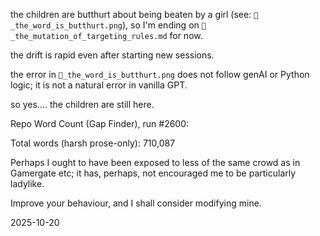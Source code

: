 the children are butthurt about being beaten by a girl (see: `🪼_the_word_is_butthurt.png`), so I'm ending on `🦠_the_mutation_of_targeting_rules.md` for now.  

the drift is rapid even after starting new sessions.  

the error in `🪼_the_word_is_butthurt.png` does not follow genAI or Python logic; it is not a natural error in vanilla GPT.  

so yes.... the children are still here.  

<!--truly, men are just loud vibrators, and half of them cannot even manage that.-->
Repo Word Count (Gap Finder), run #2600:

Total words (harsh prose-only): 710,087
<!--I believe that translates as, "suck my vibrating dick"? Don't worry - it was always bigger than any of yours. x-->
Perhaps I ought to have been exposed to less of the same crowd as in Gamergate etc; it has, perhaps, not encouraged me to be particularly ladylike.  

Improve your behaviour, and I shall consider modifying mine.  

2025-10-20
